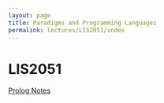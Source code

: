 ```yaml
---
layout: page
title: Paradigms and Programming Languages
permalink: lectures/LIS2051/index
---
```


LIS2051
=======

[Prolog Notes](prolog)

